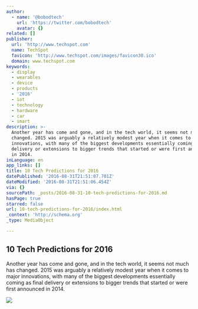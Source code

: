 ```yaml
---
author:
  - name: '@bobodtech'
    url: 'https://twitter.com/bobodtech'
    avatar: {}
related: []
publisher:
  url: 'http://www.techspot.com'
  name: TechSpot
  favicon: 'http://www.techspot.com/images/favicon30.ico'
  domain: www.techspot.com
keywords:
  - display
  - wearables
  - device
  - products
  - '2016'
  - iot
  - technology
  - hardware
  - car
  - smart
description: >-
  Another year has come and gone, and in the tech world, it seems not much has
  changed. 2015 was arguably a relatively modest year when it comes to major
  innovations, with many of the biggest developments essentially coming as final
  delivery or extensions to bigger trends that started or were first announced
  in 2014.
inLanguage: en
app_links: []
title: 10 Tech Predictions for 2016
datePublished: '2016-08-31T21:51:07.701Z'
dateModified: '2016-08-31T21:51:06.454Z'
via: {}
sourcePath: _posts/2016-08-31-10-tech-predictions-for-2016.md
hasPage: true
starred: false
url: 10-tech-predictions-for-2016/index.html
_context: 'http://schema.org'
_type: MediaObject

---
```

<article style=""><h1>10 Tech Predictions for 2016</h1><p>Another year has come and gone, and in the tech world, it seems not much has changed. 2015 was arguably a relatively modest year when it comes to major innovations, with many of the biggest developments essentially coming as final delivery or extensions to bigger trends that started or were first announced in 2014.</p><img src="http://static.techspot.com/articles-info/1118/images/2016-01-06-image-9.jpg" /></article>